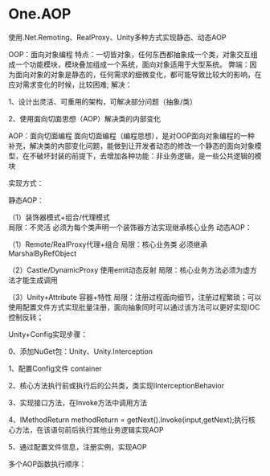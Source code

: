 # One.AOP
使用.Net.Remoting、RealProxy、Unity多种方式实现静态、动态AOP


OOP：面向对象编程
特点：一切皆对象，任何东西都抽象成一个类，对象交互组成一个功能模块，模块叠加组成一个系统，面向对象适用于大型系统。
弊端：因为面向对象的对象是静态的，任何需求的细微变化，都可能导致比较大的影响，在应对需求变化的时候，比较困难;
解决：

1、设计出灵活、可重用的架构，可解决部分问题（抽象/类）

2、使用面向切面思想（AOP）解决类的内部变化

AOP：面向切面编程
面向切面编程（编程思想），是对OOP面向对象编程的一种补充，解决类的内部变化问题，能做到让开发者动态的修改一个静态的面向对象模型，在不破坏封装的前提下，去增加各种功能：非业务逻辑，是一些公共逻辑的模块


实现方式：

静态AOP：

（1）装饰器模式+组合/代理模式  
局限：不灵活 必须为每个类声明一个装饰器方法实现继承核心业务
动态AOP：

（1）Remote/RealProxy代理+组合
     局限：核心业务类 必须继承 MarshalByRefObject 
     
（2）Castle/DynamicProxy 使用emit动态反射
    局限：核心业务方法必须为虚方法才能生成调用
    
（3）Unity+Attribute 容器+特性
   局限：注册过程面向细节，注册过程繁琐；可以使用配置文件方式实现批量注册，面向抽象同时可以通过该方法可以更好实现IOC控制反转；

Unity+Config实现步骤：

0、添加NuGet包：Unity、Unity.Interception

1、配置Config文件 container

2、核心方法执行前或执行后的公共类，类实现IInterceptionBehavior

3、实现接口方法，在Invoke方法中调用方法

4、IMethodReturn methodReturn = getNext().Invoke(input,getNext);执行核心方法，在该语句前后执行其他业务逻辑实现AOP

5、通过配置文件信息，注册实例，实现AOP

多个AOP函数执行顺序：


